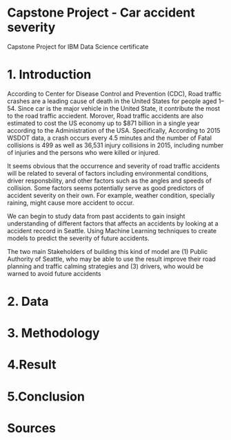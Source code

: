 # Capstone Project - Car accident severity
Capstone Project for IBM Data Science certificate

# 1. Introduction
According to Center for Disease Control and Prevention (CDC), Road traffic crashes are a leading cause of death in the United States for people aged 1–54. Since car is the major vehicle in the United State, it contribute the most to the road traffic acciedent. Morover, Road traffic accidents are also estimated to cost the US economy up to $871 billion in a single year according to the Administration of the USA. Specifically, According to 2015 WSDOT data, a crash occurs every 4.5 minutes and the number of Fatal collisions is 499 as well as 36,531 injury collisions in 2015, including number of injuries and the persons who were killed or injured. 

It seems obvious that the occurrence and severity of road traffic accidents will be related to several of factors including environmental conditions, driver responsbility, and other factors such as the angles and speeds of collision. Some factors seems potentially serve as good predictors of accident severity on their own. For example, weather condition, specially raining, might cause more accident to occur. 

We can begin to study data from past accidents to gain insight understanding of different factors that affects an accidents by looking at a accident reccord in Seattle. Using Machine Learning techniques to create models to predict the severity of future accidents. 

The two main Stakeholders of building this kind of model are (1) Public Authority of Seattle, who may be able to use the result improve their road planning and traffic calming strategies and (3) drivers, who would be warned to avoid future accidents

# 2. Data


# 3. Methodology

# 4.Result

# 5.Conclusion

# Sources
